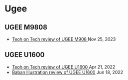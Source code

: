 # Ugee

## UGEE M9808

* [Teoh on Tech review of UGEE M908 ](https://www.youtube.com/watch?v=aBp2Rk2vsoM)Nov 25, 2023

## UGEE U1600&#x20;

* [Teoh on Tech review of UGEE U1600 ](https://www.youtube.com/watch?v=k6wTWyzPyBI)Apr 21, 2022
* [Baban Illustration review of UGEE U1600](https://www.youtube.com/watch?v=kLSbRFmRkk8) Jun 18, 2022

